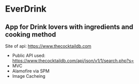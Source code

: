#  EverDrink
## App for Drink lovers with ingredients and cooking method

Site of api: https://www.thecocktaildb.com

* Public API used: https://www.thecocktaildb.com/api/json/v1/1/search.php?s=
* MVC
* Alamofire via SPM
* Image Cacheing

